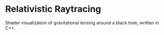 # Relativistic Raytracing
Shader visualization of gravitational lensing around a black hole, written in C++.
